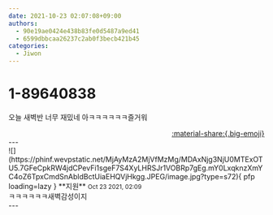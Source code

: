 ```yaml
---
date: 2021-10-23 02:07:08+09:00
authors:
  - 90e19ae0424e438b83fe0d5487a9ed41
  - 6599dbbcaa26237c2ab0f3becb421b45
categories:
  - Jiwon
---
```


# 1-89640838

<div class="post-container" markdown="1">
<div class="content-container md-sidebar__scrollwrap" markdown="1">

오늘 새벽반 너무 재밌네 아ㅋㅋㅋㅋㅋㅋ즐거워

</div>
</div>

<div style="text-align: right;" markdown="1">
<a href="https://weverse.io/fromis9/fanpost/1-89640838" style="text-align: right;">:material-share:{.big-emoji}</a>
</div>
---

<div class="comments-container md-sidebar__scrollwrap" markdown="1">
<div class="comment" markdown="1">
<div class='id-container' markdown="1">
![](https://phinf.wevpstatic.net/MjAyMzA2MjVfMzMg/MDAxNjg3NjU0MTExOTU5.7GFeCpkRW4jdCPevFi1sgeF7S4XyLHRSJr1VOBRp7gEg.mY0LxqknzXmYC4oZ6TpxCmdSnAbldBctUiaEHQVjHkgg.JPEG/image.jpg?type=s72){ pfp loading=lazy }
**<span class="artist">지원</span>** <small>Oct 23 2021, 02:09</small><br>
</div>
<div class='comment-body' markdown="1">
ㅋㅋㅋㅋㅋㅋ새벽감성이지
</div>
</div>
</div>
---
